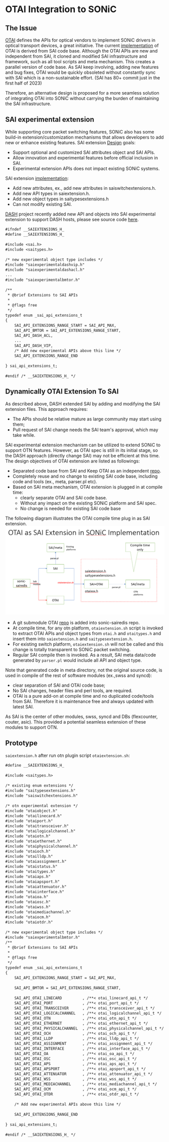 # OTAI Integration to SONiC
## The Issue
[OTAI](../OTAI-v0.0.1.md) defines the APIs for optical vendors to implement SONiC drivers in optical transport devices, a great initiative. The current [implementation](https://github.com/zhengweitang-zwt/OTAI) of OTAI is derived from SAI code base. Although the OTAI APIs are new and independent from SAI, it cloned and modified SAI infrastructure and framework, such as all tool scripts and meta mechanism. This creates a parallel version of code base. As SAI keep involving, adding new features and bug fixes, OTAI would be quickly obsoleted without constantly sync with SAI which is a non-sustainable effort. (SAI has 80+ commit just in the first half of 2023)

Therefore, an alternative design is proposed for a more seamless solution of integrating OTAI into SONiC without carrying the burden of maintaining the SAI infrastructure. 

## SAI experimental extension
While supporting core packet switching features, SONiC also has some build-in extension/customization mechanisms that allows developers to add new or enhance existing features.
SAI extension [Design](https://github.com/opencomputeproject/SAI/blob/master/doc/SAI-Extensions.md) goals:
- Support optional and customized SAI attributes object and SAI APIs.
- Allow innovation and experimental features before official inclusion in SAI.
- Experimental extension APIs does not impact existing SONiC systems.

 SAI extension [implementation](https://github.com/opencomputeproject/SAI/tree/master/experimental):
- Add new attributes, ex., add new attributes in saiswitchextensions.h.
- Add new API types in saiextension.h.
- Add new object types in saitypesextensions.h
- Can not modify existing SAI.

[DASH](https://github.com/sonic-net/DASH) project recently added new API and objects into SAI experimental extension to support DASH hosts, please see source code [here](https://github.com/opencomputeproject/SAI/tree/master/experimental).

```
#ifndef __SAIEXTENSIONS_H_
#define __SAIEXTENSIONS_H_

#include <sai.h>
#include <saitypes.h>

/* new experimental object type includes */
#include "saiexperimentaldashvip.h"
#include "saiexperimentaldashacl.h"
...
#include "saiexperimentalbmtor.h"

/**
 * @brief Extensions to SAI APIs
 *
 * @flags free
 */
typedef enum _sai_api_extensions_t
{
    SAI_API_EXTENSIONS_RANGE_START = SAI_API_MAX,
    SAI_API_BMTOR = SAI_API_EXTENSIONS_RANGE_START,
    SAI_API_DASH_ACL,
    ...
    SAI_API_DASH_VIP,
    /* Add new experimental APIs above this line */
    SAI_API_EXTENSIONS_RANGE_END

} sai_api_extensions_t;

#endif /* __SAIEXTENSIONS_H_ */
```

## Dynamically OTAI Extension To SAI 

As described above, DASH extended SAI by adding and modifying the SAI extension files. This approach requires:
- The APIs should be relative mature as large community may start using them;
- Pull request of SAI change needs the SAI team's approval, which may take while.

SAI experimental extension mechanism can be utilized to extend SONiC to support OTN features. However, as OTAI spec is still in its initial stage, so the DASH approach (directly change SAI) may not be efficient at this time. The design objectives of OTAI extension are listed as followings:

- Separated code base from SAI and Keep OTAI as an independent [repo](https://github.com/zhengweitang-zwt/OTAI). 
- Completely reuse and no change to existing SAI code base, including code and tools (ex., meta, parser.pl etc). 
- Based on SAI meta mechanism, OTAI extension is plugged in at compile time:
  - clearly separate OTAI and SAI code base.
  - Without any impact on the existing SONiC platform and SAI spec.
  - No change is needed for existing SAI code base

The following diagram illustrates the OTAI compile time plug in as SAI extension. 
<img src="../../assets/otai-extension.png" alt="SONiC for optical transport white-box system" style="zoom: 50%;">


- A git submodule OTAI [repo](https://github.com/zhengweitang-zwt/OTAI) is added into sonic-sairedis repo.
- At compile time, for any otn platform, ``otaiextension.sh`` script is invoked to extract OTAI APIs and object types from ``otai.h`` and ``otaitypes.h`` and insert them into ``saiextension.h`` and ``saitypesextension.h``.
- For existing switch platform, `otaiextension.sh` will not be called and this change is totally transparent to SONiC packet switching.
- Regular SAI compile then is invoked. As a result, SAI meta data/code generated by ``parser.pl`` would include all API and object type.
  
Note that generated code in meta directory, not the original source code, is used in compile of the rest of software modules (ex.,swss and syncd):
- clear separation of SAI and OTAI code base;
- No SAI changes, header files and perl tools, are required.
- OTAI is a pure add-on at compile time and no duplicated code/tools from SAI. Therefore it is maintenance free and always updated with latest SAI.

As SAI is the center of other modules, swss, syncd and DBs (flexcounter, couter, asic). This provided a potential seamless extension of these modules to support OTN.

## Prototype
`saiextension.h` after run otn plugin script `otaiextension.sh`:

```#ifndef __SAIEXTENSIONS_H_
#define __SAIEXTENSIONS_H_

#include <saitypes.h>

/* existing enum extensions */
#include "saitypesextensions.h"
#include "saiswitchextensions.h"

/* otn experimental extension */
#include "otaiobject.h"
#include "otailinecard.h"
#include "otaiport.h"
#include "otaitransceiver.h"
#include "otailogicalchannel.h"
#include "otaiotn.h"
#include "otaiethernet.h"
#include "otaiphysicalchannel.h"
#include "otaioch.h"
#include "otailldp.h"
#include "otaiassignment.h"
#include "otaistatus.h"
#include "otaitypes.h"
#include "otaiaps.h"
#include "otaiapsport.h"
#include "otaiattenuator.h"
#include "otaiinterface.h"
#include "otaioa.h"
#include "otaiosc.h"
#include "otaiwss.h"
#include "otaimediachannel.h"
#include "otaiocm.h"
#include "otaiotdr.h"

/* new experimental object type includes */
#include "saiexperimentalbmtor.h"
/**
 * @brief Extensions to SAI APIs
 *
 * @flags free
 */
typedef enum _sai_api_extensions_t
{
    SAI_API_EXTENSIONS_RANGE_START = SAI_API_MAX,

    SAI_API_BMTOR = SAI_API_EXTENSIONS_RANGE_START,

    SAI_API_OTAI_LINECARD         , /**< otai_linecard_api_t */
    SAI_API_OTAI_PORT             , /**< otai_port_api_t */
    SAI_API_OTAI_TRANSCEIVER      , /**< otai_transceiver_api_t */
    SAI_API_OTAI_LOGICALCHANNEL   , /**< otai_logicalchannel_api_t */
    SAI_API_OTAI_OTN              , /**< otai_otn_api_t */
    SAI_API_OTAI_ETHERNET         , /**< otai_ethernet_api_t */
    SAI_API_OTAI_PHYSICALCHANNEL  , /**< otai_physicalchannel_api_t */
    SAI_API_OTAI_OCH              , /**< otai_och_api_t */
    SAI_API_OTAI_LLDP             , /**< otai_lldp_api_t */
    SAI_API_OTAI_ASSIGNMENT       , /**< otai_assignment_api_t */
    SAI_API_OTAI_INTERFACE        , /**< otai_interface_api_t */
    SAI_API_OTAI_OA               , /**< otai_oa_api_t */
    SAI_API_OTAI_OSC              , /**< otai_osc_api_t */
    SAI_API_OTAI_APS              , /**< otai_aps_api_t */
    SAI_API_OTAI_APSPORT          , /**< otai_apsport_api_t */
    SAI_API_OTAI_ATTENUATOR       , /**< otai_attenuator_api_t */
    SAI_API_OTAI_WSS              , /**< otai_wss_api_t */
    SAI_API_OTAI_MEDIACHANNEL     , /**< otai_mediachannel_api_t */
    SAI_API_OTAI_OCM              , /**< otai_ocm_api_t */
    SAI_API_OTAI_OTDR             , /**< otai_otdr_api_t */

    /* Add new experimental APIs above this line */

    SAI_API_EXTENSIONS_RANGE_END

} sai_api_extensions_t;

#endif /* __SAIEXTENSIONS_H_ */
```
